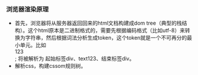 ### 浏览器渲染原理

- 首先，浏览器将从服务器返回回来的html文档构建成dom tree（典型的栈结构）。这个html原本是二进制格式的，需要先根据编码格式（比如utf-8）来转换为字符串，然后根据词法分析生成token，这个token就是一个不可再分的最小单元。比如<div>123</div>;
将被解析为 起始标签div、text123、结束标签div。
- 解析css，构建cssom规则树。

